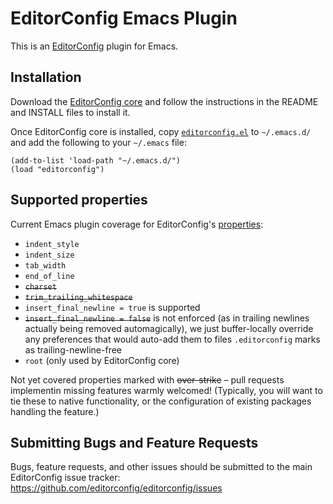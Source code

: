 # EditorConfig Emacs Plugin

This is an [EditorConfig][] plugin for Emacs.

## Installation

Download the [EditorConfig core][] and follow the instructions in the README
and INSTALL files to install it.

Once EditorConfig core is installed, copy [`editorconfig.el`][] to `~/.emacs.d/`
and add the following to your `~/.emacs` file:

    (add-to-list 'load-path "~/.emacs.d/")
    (load "editorconfig")

## Supported properties

Current Emacs plugin coverage for EditorConfig's [properties][]:

* `indent_style`
* `indent_size`
* `tab_width`
* `end_of_line`
* <del>`charset`</del>
* <del>`trim_trailing_whitespace`</del>
* `insert_final_newline = true` is supported
* <del>`insert_final_newline = false`</del> is not enforced
  (as in trailing newlines actually being removed automagically),
  we just buffer-locally override any preferences that would auto-add them
  to files `.editorconfig` marks as trailing-newline-free
* `root` (only used by EditorConfig core)

Not yet covered properties marked with <del>over-strike</del>
– pull requests implementin missing features warmly welcomed!
(Typically, you will want to tie these to native functionality,
or the configuration of existing packages handling the feature.)

## Submitting Bugs and Feature Requests

Bugs, feature requests, and other issues should be submitted to the main
EditorConfig issue tracker: https://github.com/editorconfig/editorconfig/issues

[EditorConfig]: http://editorconfig.org
[EditorConfig core]: https://github.com/editorconfig/editorconfig-core
[properties]: http://editorconfig.org/#supported-properties
[`editorconfig.el`]: https://github.com/editorconfig/editorconfig-emacs/raw/master/editorconfig.el
